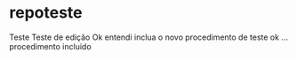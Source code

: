 # repoteste
Teste
Teste de edição
Ok entendi
inclua o novo procedimento de teste
ok ... procedimento incluido